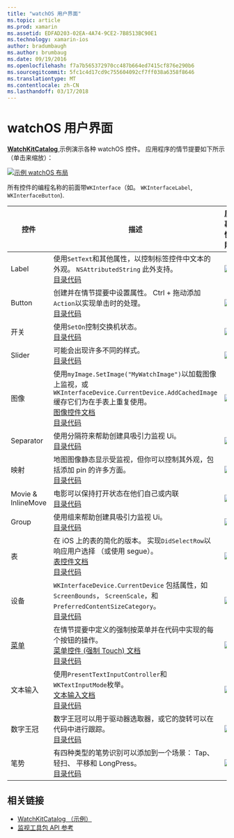 ```yaml
---
title: "watchOS 用户界面"
ms.topic: article
ms.prod: xamarin
ms.assetid: EDFAD203-02EA-4A74-9CE2-7B8513BC90E1
ms.technology: xamarin-ios
author: bradumbaugh
ms.author: brumbaug
ms.date: 09/19/2016
ms.openlocfilehash: f7a7b565372970cc487b664ed7415cf876e290b6
ms.sourcegitcommit: 5fc1c4d17cd9c755604092cf7ff038a6358f8646
ms.translationtype: MT
ms.contentlocale: zh-CN
ms.lasthandoff: 03/17/2018
---
```

# <a name="watchos-user-interface"></a>watchOS 用户界面

[ **WatchKitCatalog** ](https://github.com/xamarin/monotouch-samples/tree/master/watchOS/WatchKitCatalog)示例演示各种 watchOS 控件。 应用程序的情节提要如下所示 （单击来缩放）：

[![](images/storyboard-sml.png "示例 watchOS 布局")](images/storyboard.png#lightbox)

所有控件的编程名称的前面带`WKInterface`（如。 `WKInterfaceLabel`, `WKInterfaceButton`).

|控件|描述|屏幕快照|
|---|---|---|
|Label|使用`SetText`和其他属性，以控制标签控件中文本的外观。 `NSAttributedString` 此外支持。<br />[目录代码](https://github.com/xamarin/ios-samples/blob/master/watchOS/WatchKitCatalog/WatchKit3Extension/LabelDetailController.cs)|![](Images/label.png)|
|Button|创建并在情节提要中设置属性。 Ctrl + 拖动添加`Action`以实现单击时的处理。<br />[目录代码](https://github.com/xamarin/ios-samples/blob/master/watchOS/WatchKitCatalog/WatchKit3Extension/ButtonDetailController.cs)|![](Images/button.png)|
|开关|使用`SetOn`控制交换机状态。<br />[目录代码](https://github.com/xamarin/ios-samples/blob/master/watchOS/WatchKitCatalog/WatchKit3Extension/SwitchDetailController.cs)|![](Images/switch.png)|
|Slider|可能会出现许多不同的样式。<br />[目录代码](https://github.com/xamarin/ios-samples/blob/master/watchOS/WatchKitCatalog/WatchKit3Extension/SliderDetailController.cs)|![](Images/slider.png)|
|图像|使用`myImage.SetImage("MyWatchImage")`以加载图像上监视，或`WKInterfaceDevice.CurrentDevice.AddCachedImage`缓存它们为在手表上重复使用。<br />[图像控件文档](~/ios/watchos/user-interface/image.md)<br />[目录代码](https://github.com/xamarin/ios-samples/blob/master/watchOS/WatchKitCatalog/WatchKit3Extension/ImageDetailController.cs)|![](Images/image.png)|
|Separator|使用分隔符来帮助创建具吸引力监视 Ui。<br />[目录代码](https://github.com/xamarin/ios-samples/blob/master/watchOS/WatchKitCatalog/WatchKit3Extension/SeparatorDetailController.cs)|![](Images/separator.png)| 
|映射|地图图像静态显示受监视，但你可以控制其外观，包括添加 pin 的许多方面。<br />[目录代码](https://github.com/xamarin/ios-samples/blob/master/watchOS/WatchKitCatalog/WatchKit3Extension/MapDetailController.cs)|![](Images/map.png)|
|Movie & InlineMove|电影可以保持打开状态在他们自己或内联<br />[目录代码](https://github.com/xamarin/ios-samples/blob/master/watchOS/WatchKitCatalog/WatchKit3Extension/MovieDetailController.cs)|![](Images/movie.png)|
|Group|使用组来帮助创建具吸引力监视 Ui。<br />[目录代码](https://github.com/xamarin/ios-samples/blob/master/watchOS/WatchKitCatalog/WatchKit3Extension/GroupDetailController.cs)|![](Images/group.png)|
|表|在 iOS 上的表的简化的版本。 实现`DidSelectRow`以响应用户选择 （或使用 segue）。<br />[表控件文档](~/ios/watchos/user-interface/table.md)<br />[目录代码](https://github.com/xamarin/ios-samples/blob/master/watchOS/WatchKitCatalog/WatchKit3Extension/Table%20Detail%20Controller/TableDetailController.cs)|![](Images/table.png)|
|设备|`WKInterfaceDevice.CurrentDevice` 包括属性，如`ScreenBounds`， `ScreenScale`，和`PreferredContentSizeCategory`。<br />[目录代码](https://github.com/xamarin/ios-samples/blob/master/watchOS/WatchKitCatalog/WatchKit3Extension/DeviceDetailController.cs)|![](Images/device.png)|
|[菜单](~/ios/watchos/user-interface/menu.md)|在情节提要中定义的强制按菜单并在代码中实现的每个按钮的操作。<br />[菜单控件 (强制 Touch) 文档](~/ios/watchos/user-interface/menu.md)<br />[目录代码](https://github.com/xamarin/ios-samples/blob/master/watchOS/WatchKitCatalog/WatchKit3Extension/ControllerDetailController.cs)|![](Images/controller.png)|
|文本输入|使用`PresentTextInputController`和`WKTextInputMode`枚举。<br />[文本输入文档](~/ios/watchos/user-interface/text-input.md)<br />[目录代码](https://github.com/xamarin/ios-samples/blob/master/watchOS/WatchKitCatalog/WatchKit3Extension/TextInputController.cs)|![](Images/textinput.png)|
|数字王冠|数字王冠可以用于驱动器选取器，或它的旋转可以在代码中进行跟踪。<br />[目录代码](https://github.com/xamarin/ios-samples/blob/master/watchOS/WatchKitCatalog/WatchKit3Extension/CrownDetailController.cs)|![](Images/digital-crown.png)|
|笔势|有四种类型的笔势识别可以添加到一个场景： Tap、 轻扫、 平移和 LongPress。<br />[目录代码](https://github.com/xamarin/ios-samples/blob/master/watchOS/WatchKitCatalog/WatchKit3Extension/GestureDetailController.cs)|![](Images/gestures.png)|


## <a name="related-links"></a>相关链接

- [WatchKitCatalog （示例）](https://developer.xamarin.com/samples/monotouch/watchOS/WatchKitCatalog/)
- [监视工具包 API 参考](https://developer.xamarin.com/api/namespace/WatchKit/)
